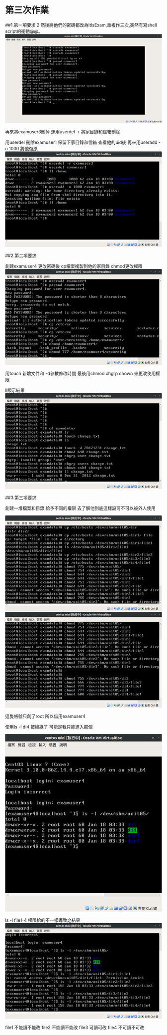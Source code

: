 第三次作業
================

##1.第一項要求
2
然後將他們的密碼都改為ItlsExam,重複作三次,突然有寫shell script的衝動@@。
![1](1.png)

再來將examuser3刪掉
運用userdel -r 將家目錄和信箱刪除

用userdel 刪除examuser1 保留下家目錄和信箱
查看他的uid後
再來用useradd -u 1000 將他復原
![2](2.png)

##2.第二項要求

創建examuser4
更改密碼後 cp檔案複製到他的家目錄 chmod更改權限
![3](3.png)

用touch 新增文件和 -d參數修改時間
最後用chmod chgrp chown 來更改使用權限

ll顯示結果
![4](4.png)

##3.第三項要求

創建一堆檔案和目錄
給予不同的權限 去了解他到底這樣設可不可以被外人使用

![5](5.png)
![6](6.png)

這隻帳號只創了root 所以借用examuser4

使用ls -l 
di4  被綠綠了 可能是我只能進入那個

![7](7.png)

ls -l file1-4 權限給的不一樣導致之結果
![8](8.png)

file1 不能讀不能改
file2 不能讀不能改
file3 可讀可改
file4 不可讀不可改







